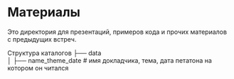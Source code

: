 # Материалы 

Это директория для презентаций, примеров кода и прочих материалов с предыдущих встреч.

Структура каталогов
├── data              
│   ├── name_theme_date  #  имя докладчика, тема, дата петатона на котором он читался


